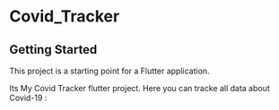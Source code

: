 # Covid_Tracker

## Getting Started

This project is a starting point for a Flutter application.

Its My Covid Tracker flutter project. Here you can tracke all data about Covid-19 :

